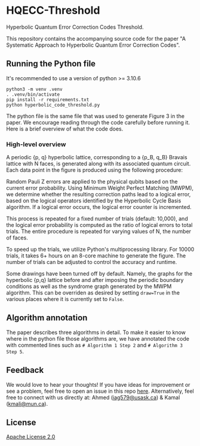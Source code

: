 # HQECC-Threshold
Hyperbolic Quantum Error Correction Codes Threshold. 

This repository contains the accompanying source code for the paper "A Systematic Approach to Hyperbolic Quantum Error Correction Codes".

## Running the Python file
It's recommended to use a version of python >= 3.10.6
```
python3 -m venv .venv
. .venv/bin/activate
pip install -r requirements.txt
python hyperbolic_code_threshold.py
```
The python file is the same file that was used to generate Figure 3 in the paper. We encourage reading through the code carefully before running it. Here is a brief overview of what the code does.

### High-level overview
A periodic \{p, q\} hyperbolic lattice, corresponding to a \{p_B, q_B\} Bravais lattice with N faces, is generated along with its associated quantum circuit. Each data point in the figure is produced using the following procedure:

Random Pauli Z errors are applied to the physical qubits based on the current error probability. Using Minimum Weight Perfect Matching (MWPM), we determine whether the resulting correction paths lead to a logical error, based on the logical operators identified by the Hyperbolic Cycle Basis algorithm. If a logical error occurs, the logical error counter is incremented.

This process is repeated for a fixed number of trials (default: 10,000), and the logical error probability is computed as the ratio of logical errors to total trials. The entire procedure is repeated for varying values of N, the number of faces.

To speed up the trials, we utilize Python's multiprocessing library. For 10000 trials, it takes 6+ hours on an 8-core machine to generate the figure. The number of trials can be adjusted to control the accuracy and runtime.

Some drawings have been turned off by default. Namely, the graphs for the hyperbolic {p,q} lattice before and after imposing the periodic boundary conditions as well as the syndrome graph generated by the MWPM algorithm. This can be overriden as desired by setting `draw=True` in the various places where it is currently set to `False`. 

## Algorithm annotation
The paper describes three algorithms in detail. To make it easier to know where in the python file those algorithms are, we have annotated the code with commented lines such as `# Algorithm 1 Step 2` and `# Algorithm 3 Step 5`.

## Feedback
We would love to hear your thoughts! If you have ideas for improvement or see a problem, feel free to open an issue in this repo [here](https://github.com/AhmeedAdelMahmoud/HQECC-Threshold/issues). Alternatively, feel free to connect with us directly at: Ahmed (iag579@usask.ca) & Kamal (kmali@mun.ca).

## License
[Apache License 2.0](./LICENSE)
